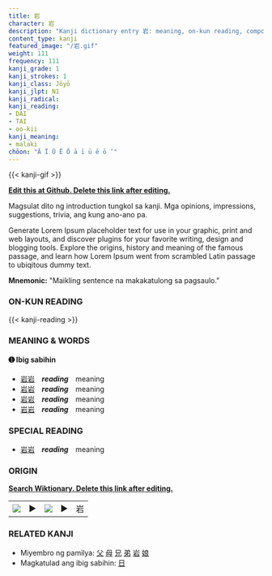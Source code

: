 ```yaml
---
title: 岩
character: 岩
description: "Kanji dictionary entry 岩: meaning, on-kun reading, compounds, origin, related kanji"
content_type: kanji
featured_image: "/岩.gif"
weight: 111
frequency: 111
kanji_grade: 1
kanji_strokes: 1
kanji_class: Jōyō
kanji_jlpt: N1
kanji_radical: 
kanji_reading: 
- DAI
- TAI
- oo-kii
kanji_meaning:
- malaki
chōon: "Ā Ī Ū Ē Ō ā ī ū ē ō ’"
---
```

[//]: # (Don't edit the line below. Kanji animated GIF code is automatically generated.)
{{< kanji-gif >}}

[//]: # (Edit below this line.)

**[Edit this at Github. Delete this link after editing.](https://github.com/tim0g/tim/tree/main/content/kanji/岩/index.md)**

Magsulat dito ng introduction tungkol sa kanji. Mga opinions, impressions, suggestions, trivia, ang kung ano-ano pa.

Generate Lorem Ipsum placeholder text for use in your graphic, print and web layouts, and discover plugins for your favorite writing, design and blogging tools. Explore the origins, history and meaning of the famous passage, and learn how Lorem Ipsum went from scrambled Latin passage to ubiqitous dummy text.
 
**Mnemonic:** "Maikling sentence na makakatulong sa pagsaulo."

### ON-KUN READING

[//]: # (Don't edit the line below. ON-KUN READING code is automatically generated.)
{{< kanji-reading >}}

### MEANING & WORDS

#### ➊ **Ibig sabihin**
  - [岩](../岩)[岩](../岩)　***reading***　meaning
  - [岩](../岩)[岩](../岩)　***reading***　meaning
  - [岩](../岩)[岩](../岩)　***reading***　meaning
  - [岩](../岩)[岩](../岩)　***reading***　meaning

### SPECIAL READING
  - [岩](../岩)[岩](../岩)　***reading***　meaning

### ORIGIN

**[Search Wiktionary. Delete this link after editing.](https://wiktionary.org/wiki/岩)**
<table class="kanji-table"><tr><td>
<img src="60px-岩-bronze.svg.png">
</td><td>▶</td><td>
<img src="60px-岩-oracle.svg.png">
</td><td>▶</td>
<td class="kanji-origin">岩</td>
</tr></table>

### RELATED KANJI
- Miyembro ng pamilya: [父](../父) [母](../母) [兄](../兄) [弟](../弟) [岩](../岩) [娘](../娘)
- Magkatulad ang ibig sabihin: [日](../日)

